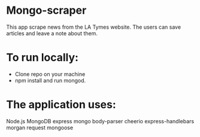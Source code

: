# Mongo-scraper
This app scrape news from the LA Tymes website. The users can save articles and leave a note about them.

# To run locally:
- Clone repo on your machine
- npm install and run mongod.

# The application uses:
Node.js
MongoDB
express
mongo
body-parser
cheerio
express-handlebars
morgan
request
mongoose
